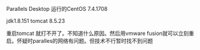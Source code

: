 Parallels Desktop 运行的CentOS 7.4.1708

jdk1.8.151
tomcat 8.5.23

重启tomcat 就打不开了。不知道什么原因。然后用vmware fusion就可以立刻重启。怀疑时paralles的网络有问题。但技术不行暂时找不到问题